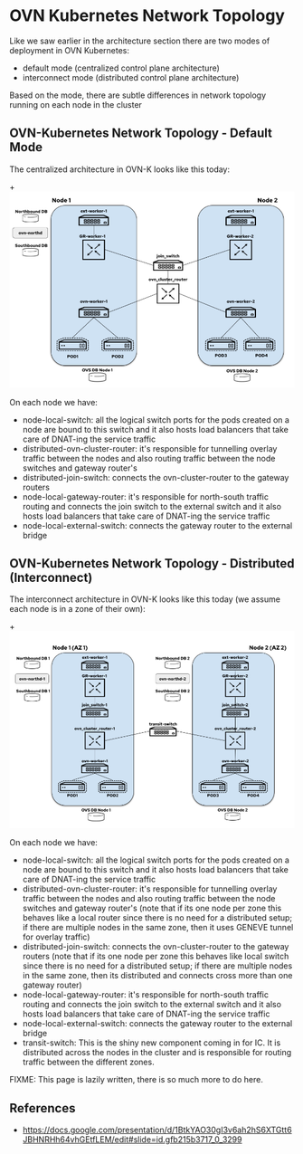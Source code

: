 # OVN Kubernetes Network Topology

Like we saw earlier in the architecture section there are
two modes of deployment in OVN Kubernetes:

* default mode (centralized control plane architecture)
* interconnect mode (distributed control plane architecture)

Based on the mode, there are subtle differences in network
topology running on each node in the cluster

## OVN-Kubernetes Network Topology - Default Mode

The centralized architecture in OVN-K looks like this today:

+![ovn-kubernetes-centralized-topology](../images/centralized-network-topology.png)

On each node we have:

* node-local-switch: all the logical switch ports for the pods
created on a node are bound to this switch and it also hosts
load balancers that take care of DNAT-ing the service traffic
* distributed-ovn-cluster-router: it's responsible for tunnelling
overlay traffic between the nodes and also routing traffic
between the node switches and gateway router's
* distributed-join-switch: connects the ovn-cluster-router to
the gateway routers
* node-local-gateway-router: it's responsible for north-south
traffic routing and connects the join switch to the external
switch and it also hosts load balancers that take care of DNAT-ing
the service traffic
* node-local-external-switch: connects the gateway router to the
external bridge

## OVN-Kubernetes Network Topology - Distributed (Interconnect)

The interconnect architecture in OVN-K looks like this today
(we assume each node is in a zone of their own):

+![ovn-kubernetes-distributed-topology](../images/distributed-network-topology.png)

On each node we have:

* node-local-switch: all the logical switch ports for the pods
created on a node are bound to this switch and it also hosts
load balancers that take care of DNAT-ing the service traffic
* distributed-ovn-cluster-router: it's responsible for tunnelling
overlay traffic between the nodes and also routing traffic between
the node switches and gateway router's (note that if its one node
per zone this behaves like a local router since there is no need
for a distributed setup; if there are multiple nodes in the same
zone, then it uses GENEVE tunnel for overlay traffic)
* distributed-join-switch: connects the ovn-cluster-router to the
gateway routers (note that if its one node per zone this behaves
like local switch since there is no need for a distributed setup;
if there are multiple nodes in the same zone, then its distributed
and connects cross more than one gateway router)
* node-local-gateway-router: it's responsible for north-south
traffic routing and connects the join switch to the external
switch and it also hosts load balancers that take care of DNAT-ing
the service traffic
* node-local-external-switch: connects the gateway router to the
external bridge
* transit-switch: This is the shiny new component coming in for IC.
It is distributed across the nodes in the cluster and is responsible
for routing traffic between the different zones.

FIXME: This page is lazily written, there is so much more to do here.

## References

* https://docs.google.com/presentation/d/1BtkYAO30gI3v6ah2hS6XTGtt6JBHNRHh64vhGEtfLEM/edit#slide=id.gfb215b3717_0_3299